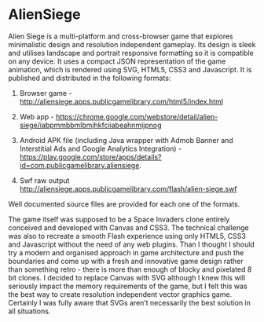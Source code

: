 AlienSiege
==========

Alien Siege is a multi-platform and cross-browser game that explores minimalistic design and resolution independent gameplay. Its design is sleek and utilises landscape and portrait responsive formatting so it is compatible on any device. It uses a compact JSON representation of the game animation, which is rendered using SVG, HTML5, CSS3 and Javascript. It is published and distributed in the following formats:

1. Browser game - http://aliensiege.apps.publicgamelibrary.com/html5/index.html

2. Web app - https://chrome.google.com/webstore/detail/alien-siege/iabpmmbbmlbmjhkfciiabeahnmijpnog

3. Android APK file (including Java wrapper with Admob Banner and Interstitial Ads and Google Analytics Integration) - https://play.google.com/store/apps/details?id=com.publicgamelibrary.aliensiege. 

4. Swf raw output http://aliensiege.apps.publicgamelibrary.com/flash/alien-siege.swf

Well documented source files are provided for each one of the formats.

The game itself was supposed to be a Space Invaders clone entirely conceived and developed with Canvas and CSS3. The technical challenge was also to recreate a smooth Flash experience using only HTML5, CSS3 and Javascript without the need of any web plugins. Than I thought I should try a modern and organised approach in game architecture and push the boundaries and come up with a fresh and innovative game design rather than something retro - there is more than enough of blocky and pixelated 8 bit clones. I decided to replace Canvas with SVG although I knew this will seriously impact the memory requirements of the game, but I felt this was the best way to create resolution independent vector graphics game. Certainly I was fully aware that SVGs aren’t necessarily the best solution in all situations.
